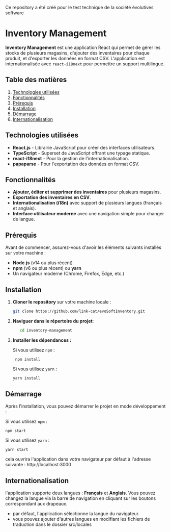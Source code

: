 Ce repository a été créé pour le test technique de la société évolutives software 

# Inventory Management

**Inventory Management** est une application React qui permet de gérer les stocks de plusieurs magasins, d'ajouter des inventaires pour chaque produit, et d'exporter les données en format CSV. L'application est internationalisée avec `react-i18next` pour permettre un support multilingue.

## Table des matières
1. [Technologies utilisées](#technologies-utilisées)
2. [Fonctionnalités](#fonctionnalités)
3. [Prérequis](#prérequis)
4. [Installation](#installation)
5. [Démarrage](#démarrage)
6. [Internationalisation](#internationalisation)

## Technologies utilisées

- **React.js** - Librairie JavaScript pour créer des interfaces utilisateurs.
- **TypeScript** - Superset de JavaScript offrant une typage statique.
- **react-i18next** - Pour la gestion de l'internationalisation.
- **papaparse** - Pour l'exportation des données en format CSV.

## Fonctionnalités

- **Ajouter, éditer et supprimer des inventaires** pour plusieurs magasins.
- **Exportation des inventaires en CSV**.
- **Internationalisation (i18n)** avec support de plusieurs langues (français et anglais).
- **Interface utilisateur moderne** avec une navigation simple pour changer de langue.

## Prérequis

Avant de commencer, assurez-vous d'avoir les éléments suivants installés sur votre machine :

- **Node.js** (v14 ou plus récent)
- **npm** (v6 ou plus récent) ou **yarn**
- Un navigateur moderne (Chrome, Firefox, Edge, etc.)

## Installation

1. **Cloner le repository** sur votre machine locale :

   ```bash
   git clone https://github.com/link-cat/evoSoftInventory.git
2. **Naviguer dans le répertoire du projet**:
   ```bash
      cd inventory-management
3. **Installer les dépendances :**

   Si vous utilisez `npm` :

        npm install
   
   Si vous utilisez `yarn` :

    ```bash
    yarn install

## Démarrage 
Après l'installation, vous pouvez démarrer le projet en mode développement :

  Si vous utilisez `npm` :

    npm start

 Si vous utilisez `yarn` :
 
    yarn start

cela ouvrira l'application dans votre navigateur par défaut à l'adresse suivante : http://localhost:3000

## Internationalisation

l'application supporte deux langues : **Français** et **Anglais**. Vous pouvez changez la langue via la barre de navigation en cliquant sur les boutons correspondant aux drapeaux.
 - par défaut, l'application sélectionne la langue du navigateur.
 - vous pouvez ajouter d'autres langues en modifiant les fichiers de traduction dans le dossier src/locales
